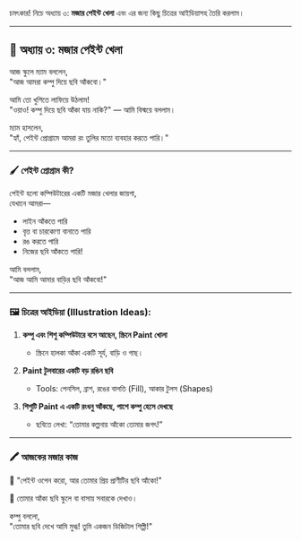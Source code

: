চমৎকার! নিচে অধ্যায় ৩: **মজার পেইন্ট খেলা** এবং এর জন্য কিছু চিত্রের আইডিয়াসহ তৈরি করলাম।

---

## 🎨 অধ্যায় ৩: মজার পেইন্ট খেলা

আজ স্কুলে ম্যাম বললেন,  
"আজ আমরা কম্পু দিয়ে ছবি আঁকবো।"

আমি তো খুশিতে লাফিয়ে উঠলাম!  
"ওয়াও! কম্পু দিয়ে ছবি আঁকা যায় নাকি?" — আমি বিস্ময়ে বললাম।

ম্যাম হাসলেন,  
"হ্যাঁ, পেইন্ট প্রোগ্রামে আমরা রং তুলির মতো ব্যবহার করতে পারি।"

---

### 🖌️ পেইন্ট প্রোগ্রাম কী?

পেইন্ট হলো কম্পিউটারের একটি মজার খেলার জায়গা,  
যেখানে আমরা—

- লাইন আঁকতে পারি  
- বৃত্ত বা চারকোণা বানাতে পারি  
- রঙ করতে পারি  
- নিজের ছবি আঁকতে পারি!

আমি বললাম,  
"আজ আমি আমার বাড়ির ছবি আঁকবো!"

---

### 🖼️ চিত্রের আইডিয়া (Illustration Ideas):

1. **কম্পু এবং শিশু কম্পিউটারে বসে আছেন, স্ক্রিনে Paint খোলা**  
   - স্ক্রিনে হালকা আঁকা একটি সূর্য, বাড়ি ও গাছ।

2. **Paint টুলবারের একটি বড় রঙিন ছবি**  
   - Tools: পেনসিল, ব্রাশ, রঙের বালতি (Fill), আকার টুলস (Shapes)

3. **শিশুটি Paint এ একটি রংধনু আঁকছে, পাশে কম্পু হেসে দেখছে**  
   - ছবিতে লেখা: “তোমার কল্পনায় আঁকো তোমার জগৎ!”

---

### 🖍️ আজকের মজার কাজ

📌 "পেইন্ট ওপেন করো, আর তোমার প্রিয় প্রাণীটির ছবি আঁকো!"

📌 তোমার আঁকা ছবি স্কুলে বা বাসায় সবারকে দেখাও।

কম্পু বললো,  
"তোমার ছবি দেখে আমি মুগ্ধ! তুমি একজন ডিজিটাল শিল্পী!"
